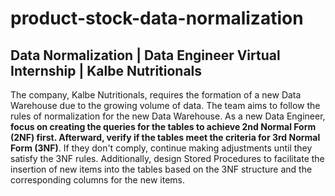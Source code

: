 # product-stock-data-normalization
## Data Normalization | Data Engineer Virtual Internship | Kalbe Nutritionals

The company, Kalbe Nutritionals, requires the formation of a new Data Warehouse due to the growing volume of data. The team aims to follow the rules of normalization for the new Data Warehouse. As a new Data Engineer, **focus on creating the queries for the tables to achieve 2nd Normal Form (2NF) first. Afterward, verify if the tables meet the criteria for 3rd Normal Form (3NF)**. If they don't comply, continue making adjustments until they satisfy the 3NF rules. Additionally, design Stored Procedures to facilitate the insertion of new items into the tables based on the 3NF structure and the corresponding columns for the new items.
